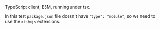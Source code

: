 TypeScript client, ESM, running under tsx.

In this test `package.json` file doesn't have `"type": "module"`, so we need to use the `mts`/`mjs` extensions.

